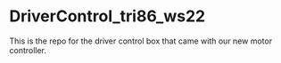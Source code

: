 # DriverControl_tri86_ws22
This is the repo for the driver control box that came with our new motor controller.
